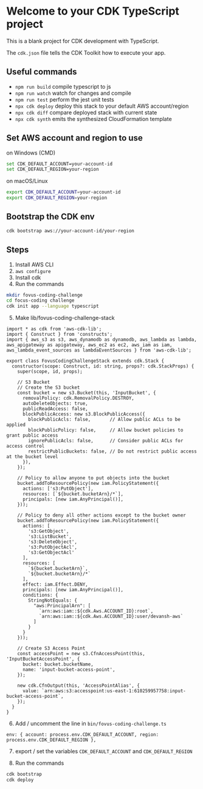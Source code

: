 # Welcome to your CDK TypeScript project

This is a blank project for CDK development with TypeScript.

The `cdk.json` file tells the CDK Toolkit how to execute your app.

## Useful commands

* `npm run build`   compile typescript to js
* `npm run watch`   watch for changes and compile
* `npm run test`    perform the jest unit tests
* `npx cdk deploy`  deploy this stack to your default AWS account/region
* `npx cdk diff`    compare deployed stack with current state
* `npx cdk synth`   emits the synthesized CloudFormation template


## Set AWS account and region to use

on Windows (CMD)
```bash
set CDK_DEFAULT_ACCOUNT=your-account-id
set CDK_DEFAULT_REGION=your-region
```

on macOS/Linux
```bash
export CDK_DEFAULT_ACCOUNT=your-account-id
export CDK_DEFAULT_REGION=your-region
```

## Bootstrap the CDK env

```bash
cdk bootstrap aws://your-account-id/your-region
```

## Steps

1. Install AWS CLI
2. `aws configure`
3. Install cdk 
4. Run the commands
```bash
mkdir fovus-coding-challenge
cd focus-coding challenge
cdk init app --language typescript
```
5. Make lib/fovus-coding-challenge-stack

```
import * as cdk from 'aws-cdk-lib';
import { Construct } from 'constructs';
import { aws_s3 as s3, aws_dynamodb as dynamodb, aws_lambda as lambda, aws_apigateway as apigateway, aws_ec2 as ec2, aws_iam as iam, aws_lambda_event_sources as lambdaEventSources } from 'aws-cdk-lib';

export class FovusCodingChallengeStack extends cdk.Stack {
  constructor(scope: Construct, id: string, props?: cdk.StackProps) {
    super(scope, id, props);

    // S3 Bucket
    // Create the S3 bucket
    const bucket = new s3.Bucket(this, 'InputBucket', {
      removalPolicy: cdk.RemovalPolicy.DESTROY,
      autoDeleteObjects: true,
      publicReadAccess: false,
      blockPublicAccess: new s3.BlockPublicAccess({
        blockPublicAcls: false,       // Allow public ACLs to be applied
        blockPublicPolicy: false,     // Allow bucket policies to grant public access
        ignorePublicAcls: false,      // Consider public ACLs for access control
        restrictPublicBuckets: false, // Do not restrict public access at the bucket level
      }),
    });

    // Policy to allow anyone to put objects into the bucket
    bucket.addToResourcePolicy(new iam.PolicyStatement({
      actions: ['s3:PutObject'],
      resources: [`${bucket.bucketArn}/*`],
      principals: [new iam.AnyPrincipal()],
    }));

    // Policy to deny all other actions except to the bucket owner
    bucket.addToResourcePolicy(new iam.PolicyStatement({
      actions: [
        's3:GetObject',
        's3:ListBucket',
        's3:DeleteObject',
        's3:PutObjectAcl',
        's3:GetObjectAcl'
      ],
      resources: [
        `${bucket.bucketArn}`,
        `${bucket.bucketArn}/*`
      ],
      effect: iam.Effect.DENY,
      principals: [new iam.AnyPrincipal()],
      conditions: {
        StringNotEquals: {
          "aws:PrincipalArn": [
            `arn:aws:iam::${cdk.Aws.ACCOUNT_ID}:root`,
            `arn:aws:iam::${cdk.Aws.ACCOUNT_ID}:user/devansh-aws`
          ]
        }
      }
    }));

    // Create S3 Access Point
    const accessPoint = new s3.CfnAccessPoint(this, 'InputBucketAccessPoint', {
      bucket: bucket.bucketName,
      name: 'input-bucket-access-point',
    });

    new cdk.CfnOutput(this, 'AccessPointAlias', {
      value: `arn:aws:s3:accesspoint:us-east-1:610259957758:input-bucket-access-point`,
    });
  }
}

```
6. Add / uncomment the line in `bin/fovus-coding-challenge.ts`
```
env: { account: process.env.CDK_DEFAULT_ACCOUNT, region: process.env.CDK_DEFAULT_REGION },
```
7. export / set the variables `CDK_DEFAULT_ACCOUNT` and `CDK_DEFAULT_REGION`

8. Run the commands
```bash
cdk bootstrap
cdk deploy
```